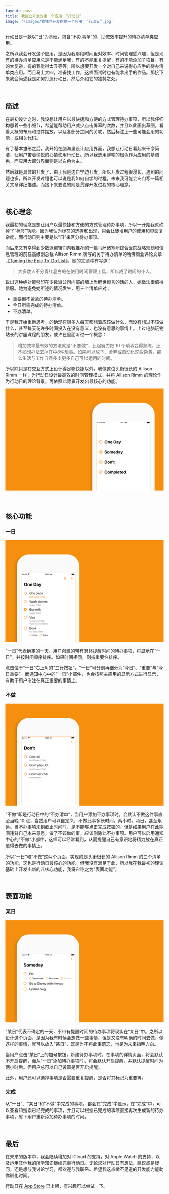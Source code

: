 ```yaml
---
layout: post
title: 我独立开发的第一个应用：“行动日”
image: '/images/我独立开发的第一个应用：“行动日”.jpg'
---
```


行动日是一款以“日”为基础，包含“不办清单”的，助您效率提升的待办清单类应用。

之所以我会开发这个应用，是因为我那段时间里对效率、时间管理感兴趣，但是现有的待办清单应用总是不能满足我，有的不能重复提醒，有的不能添加子项目，有的太复杂，有的我觉得太丑等等，所以想要开发一个对自己来说得心应手的待办清单类应用。而且马上大四，准备找工作，这样面试时也有能拿出手的作品。那接下来我会简述我是如何打造行动日，然后介绍它的独特之处。

<br/>

## 简述
在最初设计之时，我设想让用户以最快捷和方便的方式管理待办事项，所以我仔细构思着一些小细节，希望能帮助用户减少点击屏幕的次数，并且以此画出草图，看看大概的布局和控件摆放，以及各部分之间的关联，然后标注上一些可能会用的功能，或相关代码。 

有了基本雏形之后，我开始在脑海里设计应用界面，我想让行动日看起来干净简洁，让用户带着愉悦的心情使用行动日。所以我选用鲜艳的橙色作为应用的基调色，而应用大部分界面则是以白色为主。

然后就是具体的开发了，由于我是边自学边开发，所以开发过程很漫长，遇到的问题也多，所以开发过程也可以说是我如何自学的过程，未来我可能会专门写一篇相关文章详细描述。而接下来要说的则是贯穿开发过程的核心理念。

<br/>

## 核心理念
我最初的理念是想让用户以最快捷和方便的方式管理待办事项，所以一开始我就砍掉了“标签”功能。因为我认为标签的选择和出现，只会让徒增用户的使用和界面复杂度，而行动日则主要是以“日”来区分待办事项。

而后来又有幸得到少数派编辑们向我推荐的一篇马萨诸塞州综合医院战略规划和信息管理的前任高级副总裁 Allison Rimm 所写的关于待办清单的哈佛商业评论文章[《Taming the Epic To-Do List》](https://hbr.org/2018/03/taming-the-epic-to-do-list)，她的文章中有写道：

> 大多数人不分青红皂白的在使用时间管理工具，所以成了时间的仆人。

说出这种绝对能够印在少数派公司内部的墙上当醒世恒言的话的人，她做法很值得信服。她为避免她所述的情况发生，用三个清单应对：
* 重要但不紧急的待办清单。
* 今日所需完成的待办清单。
* 不办清单。

于是我开始重新思考，的确现在很多人每天都想着应该做什么，而没有想过不该做什么，甚至每天花许多时间投入在没有意义，也没有意思的事情上。上过电脑玩物站长的讲座课程的朋友，或许在里面听过一个概念：

> 增加效率最有效的方法就是“不要做”，比起努力把 10 个琐事变得熟练，还不如想办法去掉其中8件琐事。如果可以放下、舍弃或自动化这些杂务，那么生活与工作自然多出更多自己可以运用的时间。

所以除只是在交互方式上设计得足够快捷以外，我像这位头衔很长的 Allison Rimm 一样，为行动日设计最高效的时间管理模式，并将 Allison Rimm 的理论作为行动日的理论背景，再依照此背景开发出最核心的功能。

![home](/images/the-first-app-i-developed-independently-tododay/home.png)

<br/>

## 核心功能
### 一日

![oneday](/images/the-first-app-i-developed-independently-tododay/oneday.png)

“一日”代表确定的一天，用户创建的带有具体提醒时间的待办事项，将显示在“一日”，并按时间顺序排序。如果时间相同，则按重要性排序。

点击位于“一日”右上角的“三行按钮”，“一日”可分别再细分为“今日”、“重要”与“今日重要”。而通知中心中的“一日”小部件，也会按照主应用的显示方式进行显示，有助于用户专注在真正重要的事情上。

### 不做

![dont](/images/the-first-app-i-developed-independently-tododay/dont.png)

“不做”即是行动日中的“不办清单”，当用户添加不办事项时，会默认不做这件事直至当晚 10 点，当然用户可以自定义，不做此事多长时间，两小时，两日，甚至永远。当不办事项未到截止时间时，是不能够点击完成按钮的，但是如果用户在此期间违背自己本来意愿，做了不该做的事，应该删除此不办事项。用户可以启用通知中心的“不做”小部件，这样可以经常看到，从而提醒自己有意识地将精力放在真正值得去做的事情上。

所以“一日”和“不做”这两个页面，实现的是头衔很长的 Allison Rimm 的三个清单的功能，这也是行动日最核心的功能。但我没有满足于此，所以我在我最初的理论基础上开发出新的非核心功能，我将它称之为“表面功能”。

<br/>

## 表面功能
### 某日

![someday](/images/the-first-app-i-developed-independently-tododay/someday.png)

“某日”代表不确定的一天，不带有提醒时间的待办事项将现实在“某日”中。之所以设计这个页面，是因为我有时候会想做一些事情，但是又没有明确的时间去做，像这样的事情，就可以放入“某日”，既是为不将此事遗忘，也是为未来指明方向。

当用户点击“某日”上的加号按钮，新建待办事项时，在事项的详情页面，将会默认不开启提醒，而从“一日”添加待办事项时，将会默认开启提醒，并默认提醒时间为两小时后。但用户总可以自己设置是否开启提醒。

此外，用户还可以选择事项是否需要重复提醒，是否将其标记为重要等。

### 完成
从“一日”、“某日”和“不做”中完成的事项，都会在“完成”中显示。在“完成”中，可以查看和搜索已经完成的事项，并且可以根据已完成的事项直接再次生成新的待办事项，省下用户重新添加待办事项的时间。

<br/>

## 最后
在未来的版本中，我会陆续增加对 iCloud 的支持，对 Apple Watch 的支持，以及运用其他我的所学知识继续完善行动日。无论您对行动日有想法、建议或是疑问，还是想与我讨论学习，都欢迎与我联系。希望我这点微不足道的开发能力能助你驯化时间。

行动日在 [App Store](https://itunes.apple.com/cn/app/tododay-reminders-tasks-list/id1409990634?ls=1&mt=8) 已上架，有兴趣可以尝试一下。

